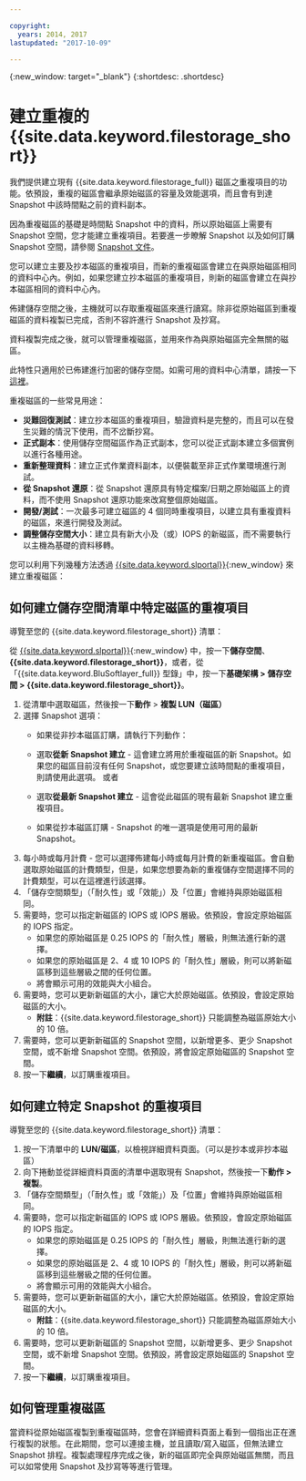 ```yaml
---

copyright:
  years: 2014, 2017
lastupdated: "2017-10-09"

---
```

{:new_window: target="_blank"}
{:shortdesc: .shortdesc}

# 建立重複的 {{site.data.keyword.filestorage_short}}

我們提供建立現有 {{site.data.keyword.filestorage_full}} 磁區之重複項目的功能。依預設，重複的磁區會繼承原始磁區的容量及效能選項，而且會有到達 Snapshot 中該時間點之前的資料副本。   

因為重複磁區的基礎是時間點 Snapshot 中的資料，所以原始磁區上需要有 Snapshot 空間，您才能建立重複項目。若要進一步瞭解 Snapshot 以及如何訂購 Snapshot 空間，請參閱 [Snapshot 文件](snapshots.html)。  

您可以建立主要及抄本磁區的重複項目，而新的重複磁區會建立在與原始磁區相同的資料中心內。例如，如果您建立抄本磁區的重複項目，則新的磁區會建立在與抄本磁區相同的資料中心內。    

佈建儲存空間之後，主機就可以存取重複磁區來進行讀寫。除非從原始磁區到重複磁區的資料複製已完成，否則不容許進行 Snapshot 及抄寫。 

資料複製完成之後，就可以管理重複磁區，並用來作為與原始磁區完全無關的磁區。 

此特性只適用於已佈建進行加密的儲存空間。如需可用的資料中心清單，請按一下[這裡](new-ibm-block-and-file-storage-location-and-features.html)。 

重複磁區的一些常見用途：
  - **災難回復測試**：建立抄本磁區的重複項目，驗證資料是完整的，而且可以在發生災難的情況下使用，而不岔斷抄寫。 
  - **正式副本**：使用儲存空間磁區作為正式副本，您可以從正式副本建立多個實例以進行各種用途。 
  - **重新整理資料**：建立正式作業資料副本，以便裝載至非正式作業環境進行測試。 
  - **從 Snapshot 還原**：從 Snapshot 還原具有特定檔案/日期之原始磁區上的資料，而不使用 Snapshot 還原功能來改寫整個原始磁區。 
  - **開發/測試**：一次最多可建立磁區的 4 個同時重複項目，以建立具有重複資料的磁區，來進行開發及測試。 
  - **調整儲存空間大小**：建立具有新大小及（或）IOPS 的新磁區，而不需要執行以主機為基礎的資料移轉。  
	

您可以利用下列幾種方法透過 [{{site.data.keyword.slportal}}](https://control.softlayer.com/){:new_window} 來建立重複磁區： 

## 如何建立儲存空間清單中特定磁區的重複項目

導覽至您的 {{site.data.keyword.filestorage_short}} 清單：

從 [{{site.data.keyword.slportal}}](https://control.softlayer.com/){:new_window} 中，按一下**儲存空間**、**{{site.data.keyword.filestorage_short}}**，或者，從「{{site.data.keyword.BluSoftlayer_full}} 型錄」中，按一下**基礎架構 > 儲存空間 > {{site.data.keyword.filestorage_short}}**。 

1.	從清單中選取磁區，然後按一下**動作** > **複製 LUN（磁區）** 
2.	選擇 Snapshot 選項： 
    -	如果從非抄本磁區訂購，請執行下列動作：
      -	選取**從新 Snapshot 建立** - 這會建立將用於重複磁區的新 Snapshot。如果您的磁區目前沒有任何 Snapshot，或您要建立該時間點的重複項目，則請使用此選項。
                      或者 

      -	選取**從最新 Snapshot 建立** - 這會從此磁區的現有最新 Snapshot 建立重複項目。 
    -	如果從抄本磁區訂購 - Snapshot 的唯一選項是使用可用的最新 Snapshot。 
3.	每小時或每月計費 - 您可以選擇佈建每小時或每月計費的新重複磁區。會自動選取原始磁區的計費類型，但是，如果您想要為新的重複儲存空間選擇不同的計費類型，可以在這裡進行該選擇。
4. 	「儲存空間類型」（「耐久性」或「效能」）及「位置」會維持與原始磁區相同。 
5.	需要時，您可以指定新磁區的 IOPS 或 IOPS 層級。依預設，會設定原始磁區的 IOPS 指定。 
      -	如果您的原始磁區是 0.25 IOPS 的「耐久性」層級，則無法進行新的選擇。 
      -	如果您的原始磁區是 2、4 或 10 IOPS 的「耐久性」層級，則可以將新磁區移到這些層級之間的任何位置。 
      -	將會顯示可用的效能與大小組合。 
6.	需要時，您可以更新新磁區的大小，讓它大於原始磁區。依預設，會設定原始磁區的大小。 
  	-	**附註**：{{site.data.keyword.filestorage_short}} 只能調整為磁區原始大小的 10 倍。 
7.	需要時，您可以更新新磁區的 Snapshot 空間，以新增更多、更少 Snapshot 空間，或不新增 Snapshot 空間。依預設，將會設定原始磁區的 Snapshot 空間。 
8.	按一下**繼續**，以訂購重複項目。 



## 如何建立特定 Snapshot 的重複項目

導覽至您的 {{site.data.keyword.filestorage_short}} 清單：

1.	按一下清單中的 **LUN/磁區**，以檢視詳細資料頁面。（可以是抄本或非抄本磁區） 
2.	向下捲動並從詳細資料頁面的清單中選取現有 Snapshot，然後按一下**動作 > 複製**。   
3.	「儲存空間類型」（「耐久性」或「效能」）及「位置」會維持與原始磁區相同。 
4.	需要時，您可以指定新磁區的 IOPS 或 IOPS 層級。依預設，會設定原始磁區的 IOPS 指定。 
      - 如果您的原始磁區是 0.25 IOPS 的「耐久性」層級，則無法進行新的選擇。 
      - 如果您的原始磁區是 2、4 或 10 IOPS 的「耐久性」層級，則可以將新磁區移到這些層級之間的任何位置。 
      - 將會顯示可用的效能與大小組合。 
5.	需要時，您可以更新新磁區的大小，讓它大於原始磁區。依預設，會設定原始磁區的大小。 
      - **附註**：{{site.data.keyword.filestorage_short}} 只能調整為磁區原始大小的 10 倍。 
6.	需要時，您可以更新新磁區的 Snapshot 空間，以新增更多、更少 Snapshot 空間，或不新增 Snapshot 空間。依預設，將會設定原始磁區的 Snapshot 空間。 
7.	按一下**繼續**，以訂購重複項目。 


## 如何管理重複磁區

當資料從原始磁區複製到重複磁區時，您會在詳細資料頁面上看到一個指出正在進行複製的狀態。在此期間，您可以連接主機，並且讀取/寫入磁區，但無法建立 Snapshot 排程。複製處理程序完成之後，新的磁區即完全與原始磁區無關，而且可以如常使用 Snapshot 及抄寫等等進行管理。 
